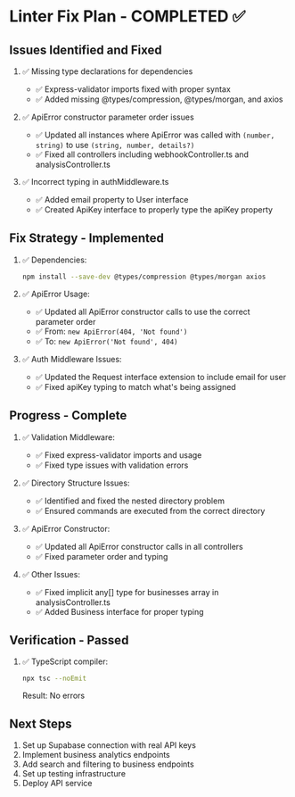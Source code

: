 # Linter Fix Plan - COMPLETED ✅

## Issues Identified and Fixed

1. ✅ Missing type declarations for dependencies
   - ✅ Express-validator imports fixed with proper syntax
   - ✅ Added missing @types/compression, @types/morgan, and axios

2. ✅ ApiError constructor parameter order issues
   - ✅ Updated all instances where ApiError was called with `(number, string)` to use `(string, number, details?)`
   - ✅ Fixed all controllers including webhookController.ts and analysisController.ts

3. ✅ Incorrect typing in authMiddleware.ts
   - ✅ Added email property to User interface
   - ✅ Created ApiKey interface to properly type the apiKey property

## Fix Strategy - Implemented

1. ✅ Dependencies:
   ```bash
   npm install --save-dev @types/compression @types/morgan axios
   ```

2. ✅ ApiError Usage:
   - ✅ Updated all ApiError constructor calls to use the correct parameter order
   - ✅ From: `new ApiError(404, 'Not found')`
   - ✅ To: `new ApiError('Not found', 404)`

3. ✅ Auth Middleware Issues:
   - ✅ Updated the Request interface extension to include email for user
   - ✅ Fixed apiKey typing to match what's being assigned

## Progress - Complete

1. ✅ Validation Middleware:
   - ✅ Fixed express-validator imports and usage
   - ✅ Fixed type issues with validation errors

2. ✅ Directory Structure Issues:
   - ✅ Identified and fixed the nested directory problem
   - ✅ Ensured commands are executed from the correct directory

3. ✅ ApiError Constructor:
   - ✅ Updated all ApiError constructor calls in all controllers
   - ✅ Fixed parameter order and typing

4. ✅ Other Issues:
   - ✅ Fixed implicit any[] type for businesses array in analysisController.ts
   - ✅ Added Business interface for proper typing

## Verification - Passed

1. ✅ TypeScript compiler:
   ```bash
   npx tsc --noEmit
   ```
   Result: No errors

## Next Steps

1. Set up Supabase connection with real API keys
2. Implement business analytics endpoints
3. Add search and filtering to business endpoints
4. Set up testing infrastructure
5. Deploy API service 